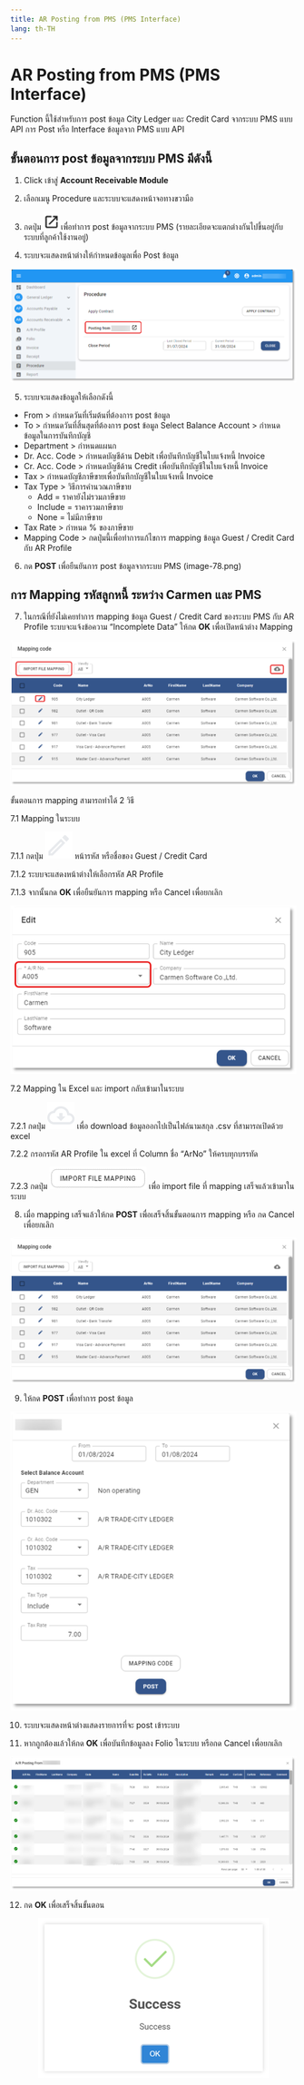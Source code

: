 ```yaml
---
title: AR Posting from PMS (PMS Interface)
lang: th-TH
---
```


# AR Posting from PMS (PMS Interface)

Function นี้ใช้สำหรับการ post ข้อมูล City Ledger และ Credit Card จากระบบ PMS แบบ API
การ Post หรือ Interface ข้อมูลจาก PMS แบบ API

## ขั้นตอนการ post ข้อมูลจากระบบ PMS มีดังนี้

1. Click เข้าสู่ **Account Receivable Module**

2. เลือกเมนู Procedure และระบบจะแสดงหน้าจอทางขวามือ

3. กดปุ่ม <img src="./image-70.png" style="display: inline-block;" /> เพื่อทำการ post ข้อมูลจากระบบ PMS (รายละเอียดจะแตกต่างกันไปขึ้นอยู่กับระบบที่ลูกค้าใช้งานอยู่)

4. ระบบจะแสดงหน้าต่างให้กำหนดข้อมูลเพื่อ Post ข้อมูล

![alt text](image-71.png)

5. ระบบจะแสดงข้อมูลให้เลือกดังนี้

- From > กำหนดวันที่เริ่มต้นที่ต้องการ post ข้อมูล
- To > กำหนดวันที่สิ้นสุดที่ต้องการ post ข้อมูล
  Select Balance Account > กำหนดข้อมูลในการบันทึกบัญชี
- Department > กำหนดแผนก
- Dr. Acc. Code > กำหนดบัญชีด้าน Debit เพื่อบันทึกบัญชีในใบแจ้งหนี้ Invoice
- Cr. Acc. Code > กำหนดบัญชีด้าน Credit เพื่อบันทึกบัญชีในใบแจ้งหนี้ Invoice
- Tax > กำหนดบัญชีภาษีขายเพื่อบันทึกบัญชีในใบแจ้งหนี้ Invoice
- Tax Type > วิธีการคำนวณภาษีขาย
  - Add = ราคายังไม่รวมภาษีขาย
  - Include = ราคารวมภาษีขาย
  - None = ไม่มีภาษีขาย
- Tax Rate > กำหนด % ของภาษีขาย
- Mapping Code > กดปุ่มนี้เพื่อทำการแก้ไขการ mapping ข้อมูล Guest / Credit Card กับ AR Profile

6. กด **<span class="btn">POST</span>** เพื่อยืนยันการ post ข้อมูลจากระบบ PMS
(image-78.png)

## การ Mapping รหัสลูกหนี้ ระหว่าง Carmen และ PMS

7. ในกรณีที่ยังไม่เคยทำการ mapping ข้อมูล Guest / Credit Card ของระบบ PMS กับ AR Profile ระบบจะแจ้งข้อความ “Incomplete Data” ให้กด **<span class="btn">OK</span>** เพื่อเปิดหน้าต่าง Mapping

![alt text](image-72.png)

ขั้นตอนการ mapping สามารถทำได้ 2 วิธี

7.1 Mapping ในระบบ

7.1.1 กดปุ่ม <img src="../public/edit_icon.svg" style="display: inline-block;" /> หน้ารหัส หรือชื่อของ Guest / Credit Card

7.1.2 ระบบจะแสดงหน้าต่างให้เลือกรหัส AR Profile

7.1.3 จากนั้นกด **<span class="btn">OK</span>** เพื่อยืนยันการ mapping หรือ Cancel เพื่อยกเลิก

<p align="center">
    <img src="./image-73.png"  />
</p>

7.2 Mapping ใน Excel และ import กลับเข้ามาในระบบ

7.2.1 กดปุ่ม <img src="../public/cloud_download_icon.svg" style="display: inline-block;" /> เพื่อ download ข้อมูลออกไปเป็นไฟล์นามสกุล .csv ที่สามารถเปิดด้วย excel

7.2.2 กรอกรหัส AR Profile ใน excel ที่ Column ชื่อ “ArNo” ให้ครบทุกบรรทัด

7.2.3 กดปุ่ม <img src="./image-74.png" /> เพื่อ import file ที่ mapping เสร็จแล้วเข้ามาในระบบ

8. เมื่อ mapping เสร็จแล้วให้กด **<span class="btn">POST</span>** เพื่อเสร็จสิ้นขั้นตอนการ mapping หรือ กด Cancel เพื่อยกเลิก

![alt text](image-75.png)

9. ให้กด **<span class="btn">POST</span>** เพื่อทำการ post ข้อมูล

<p align="center">
    <img src="./image-76.png"  />
</p>

10. ระบบจะแสดงหน้าต่างแสดงรายการที่จะ post เข้าระบบ

11. หากถูกต้องแล้วให้กด **<span class="btn">OK</span>** เพื่อบันทึกข้อมูลลง Folio ในระบบ หรือกด Cancel เพื่อยกเลิก

![alt text](image-77.png)

12. กด **<span class="btn">OK</span>** เพื่อเสร็จสิ้นขั้นตอน

<p align="center">
    <img src="./image-6.png"  />
</p>
